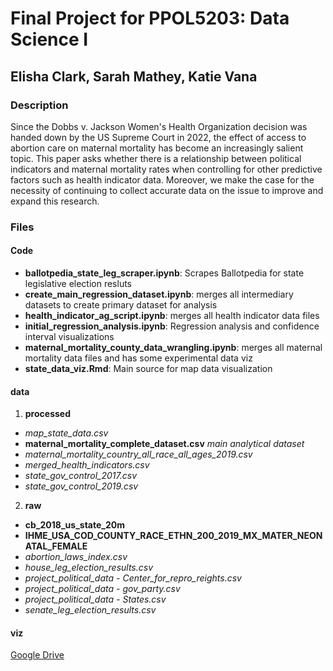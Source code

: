 # Final Project for PPOL5203: Data Science I 
## Elisha Clark, Sarah Mathey, Katie Vana

### Description
Since the Dobbs v. Jackson Women's Health Organization decision was handed down by the US Supreme Court in 2022, the effect of access to abortion care on maternal mortality has become an increasingly salient topic. This paper asks whether there is a relationship between political indicators and maternal mortality rates when controlling for other predictive factors such as health indicator data. Moreover, we make the case for the necessity of continuing to collect accurate data on the issue to improve and expand this research.

### Files

#### Code
- **ballotpedia_state_leg_scraper.ipynb**: Scrapes Ballotpedia for state legislative election resluts 
- **create_main_regression_dataset.ipynb**: merges all intermediary datasets to create primary dataset for analysis
- **health_indicator_ag_script.ipynb**: merges all health indicator data files 
- **initial_regression_analysis.ipynb**: Regression analysis and confidence interval visualizations
- **maternal_mortality_county_data_wrangling.ipynb**: merges all maternal mortality data files and has some experimental data viz 
- **state_data_viz.Rmd**: Main source for map data visualization 

#### data
1. **processed**
- *map_state_data.csv*
- **maternal_mortality_complete_dataset.csv** *main analytical dataset*
- *maternal_mortality_country_all_race_all_ages_2019.csv*
- *merged_health_indicators.csv*
- *state_gov_control_2017.csv*
- *state_gov_control_2019.csv*

2. **raw**
- **cb_2018_us_state_20m**
- **IHME_USA_COD_COUNTY_RACE_ETHN_200_2019_MX_MATER_NEONATAL_FEMALE**
- *abortion_laws_index.csv*
- *house_leg_election_results.csv*
- *project_political_data - Center_for_repro_reights.csv*
- *project_political_data - gov_party.csv*
- *project_political_data - States.csv*
- *senate_leg_election_results.csv*

#### viz

[Google Drive](https://drive.google.com/drive/u/1/folders/1VKmPn7mmTaHvDyF3V5ZUW3z9oejjiPNt)
